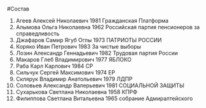 #Состав
1. Агеев Алексей Николаевич 1981 Гражданская Платформа
2. Алымова Ольга Николаевна 1962 Российская партия пенсионеров за справедливость
3. Джафаров Самир Ягуб Оглы 1973 ПАТРИОТЫ РОССИИ
4. Коряко Иван Петрович 1983 За чистые выборы
5. Лозин Александр Геннадьевич 1982 Трудовая партия России
6. Макаров Глеб Владимирович 1977 ЯБЛОКО
7. Раба Карл Карлович 1984 СР
8. Сильчук Сергей Максимович 1974 ЕР
9. Склярук Владимир Анатольевич 1979 ЛДПР
10. Соловьев Александр Валерьевич 1981 СОЦИАЛЬНОЙ ЗАЩИТЫ
11. Сухарькова Светлана Николаевна 1958 КПРФ
12. Филиппова Светлана Витальевна 1965 собрание Адмиралтейского
